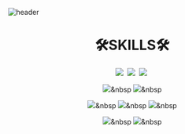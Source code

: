 ![header](https://capsule-render.vercel.app/api?type=waving&color=auto&height=300&section=header&text=Hyeona%20🐣&fontSize=90)

<div align=center><h1>🛠️SKILLS🛠️</h1></div>
<div align=center>
  <img src="https://img.shields.io/badge/JAVA-007396?style=flat-square&logo=java&logoColor=white"/></a>&nbsp
  <img src="https://img.shields.io/badge/SpringBoot-6DB33F?style=flat-square&logo=Spring Boot&logoColor=white"/></a>&nbsp 
  <img src="https://img.shields.io/badge/mysql-4479A1?style=flat-square&logo=mysql&logoColor=white"/></a>&nbsp 

  <img src="https://img.shields.io/badge/python-3776AB?style=flat-square&logo=python&logoColor=white"/></a>&nbsp 
  <img src="https://img.shields.io/badge/c-A8B9CC?style=flat-square&logo=c&logoColor=white"/></a>&nbsp 
  <br>

  <img src="https://img.shields.io/badge/html5-E34F26?style=flat-square&logo=html5&logoColor=white"/></a>&nbsp 
  <img src="https://img.shields.io/badge/css-1572B6?style=flat-square&logo=css3&logoColor=white"/></a>&nbsp 
  <img src="https://img.shields.io/badge/javascript-F7DF1E?style=flat-square&logo=javascript&logoColor=black"/></a>&nbsp 

  <img src="https://img.shields.io/badge/vue.js-4FC08D?style=flat-square&logo=vue.js&logoColor=white"/></a>&nbsp 
  <img src="https://img.shields.io/badge/react-61DAFB?style=flat-square&logo=react&logoColor=white"/></a>&nbsp 
</div>
